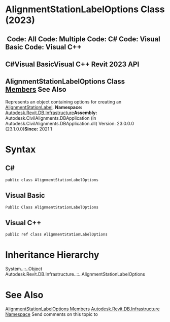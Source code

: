 # AlignmentStationLabelOptions Class (2023)

﻿
 Code: All Code: Multiple Code: C# Code: Visual Basic Code: Visual C++   
---  
C#Visual BasicVisual C++
Revit 2023 API  
---  
AlignmentStationLabelOptions Class  
[Members](e69d6319-8797-9c21-f387-e5944e8607f8.md "AlignmentStationLabelOptions Members") See Also  
---  
Represents an object containing options for creating an [AlignmentStationLabel](5c51c34b-8b34-99fe-d8c6-b6f1ba7caba7.md "AlignmentStationLabel Class"). 
**Namespace:** [Autodesk.Revit.DB.Infrastructure](cedea963-42a0-acf8-0f0e-5477c4212ae9.md "Autodesk.Revit.DB.Infrastructure Namespace")**Assembly:** Autodesk.CivilAlignments.DBApplication (in Autodesk.CivilAlignments.DBApplication.dll) Version: 23.0.0.0 (23.1.0.0)**Since:** 2021.1 
# Syntax
C#  
---  
```text
public class AlignmentStationLabelOptions
```
  
Visual Basic  
---  
```text
Public Class AlignmentStationLabelOptions
```
  
Visual C++  
---  
```text
public ref class AlignmentStationLabelOptions
```
  
# Inheritance Hierarchy
System..::..Object Autodesk.Revit.DB.Infrastructure..::..AlignmentStationLabelOptions
# See Also
[AlignmentStationLabelOptions Members](e69d6319-8797-9c21-f387-e5944e8607f8.md "AlignmentStationLabelOptions Members")
[Autodesk.Revit.DB.Infrastructure Namespace](cedea963-42a0-acf8-0f0e-5477c4212ae9.md "Autodesk.Revit.DB.Infrastructure Namespace")
Send comments on this topic to 